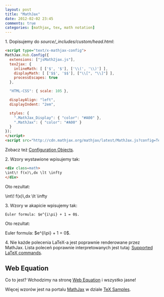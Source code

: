 ```yaml
---
layout: post
title: "MathJax"
date: 2012-02-02 23:45
comments: true
categories: [mathjax, tex, math notation]
---
```


1\. Dopisujemy do *source/_includes/custom/head.html*:

```html source/_includes/custom/head.html
<script type="text/x-mathjax-config">
MathJax.Hub.Config({
  extensions: ["jsMath2jax.js"],
  tex2jax: {
    inlineMath: [ ['$', '$'], ['\\(', '\\)'] ],
    displayMath: [ ['$$', '$$'], ["\\[", "\\]"] ],
    processEscapes: true
  },

  "HTML-CSS": { scale: 105 },

  displayAlign: "left",
  displayIndent: "2em",

  styles: {
    ".MathJax_Display": { "color": "#A00" },
    ".MathJax": { "color": "#A00" }
  }
});
</script>
<script src="http://cdn.mathjax.org/mathjax/latest/MathJax.js?config=TeX-AMS_HTML"></script>
```

Zobacz też [Configuration Objects](http://www.mathjax.org/docs/1.1/options/index.html).


2\. Wzory wystawione wpisujemy tak:

```html
<div class=math>
\int\! f(x)\,dx \lt \infty
</div>
```

Oto rezultat:

<div class=math>
\int\! f(x)\,dx \lt \infty
</div>

3\. Wzory w akapicie wpisujemy tak:

```html
Euler formula: $e^{i\pi} + 1 = 0$.
```

Oto rezultat:

<p>Euler formula: $e^{i\pi} + 1 = 0$.</p>


4\. Nie każde polecenia LaTeX-a jest poprawnie renderowane przez MathJax.
 Lista poleceń poprawnie interpretowanych jest tutaj:
[Supported LaTeX commands](http://www.mathjax.org/docs/1.1/tex.html#supported-latex-commands).


## Web Equation

Co to jest? Wchodzimy na stronę
[Web Equation](http://webdemo.visionobjects.com/equation.html?locale=default)
i wszystko jasne!

Więcej wzorów jest na portalu [MathJax](http://www.mathjax.org/)
w dziale [TeX Samples](http://www.mathjax.org/demos/tex-samples/).
